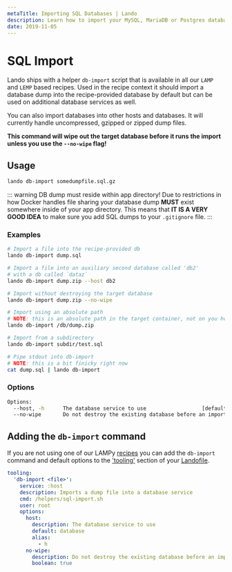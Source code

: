 ```yaml
---
metaTitle: Importing SQL Databases | Lando
description: Learn how to import your MySQL, MariaDB or Postgres databases to Lando.
date: 2019-11-05
---
```


# SQL Import

<GuideHeader test="https://circleci.com/gh/lando/lando/tree/master"/>

Lando ships with a helper `db-import` script that is available in all our `LAMP` and `LEMP` based recipes. Used in the recipe context it should import a database dump into the recipe-provided database by default but can be used on additional database services as well.

You can also import databases into other hosts and databases. It will currently handle uncompressed, gzipped or zipped dump files.

**This command will wipe out the target database before it runs the import unless you use the `--no-wipe` flag!**

## Usage

```bash
lando db-import somedumpfile.sql.gz
```

::: warning DB dump must reside within app directory!
Due to restrictions in how Docker handles file sharing your database dump **MUST** exist somewhere inside of your app directory. This means that **IT IS A VERY GOOD IDEA** to make sure you add SQL dumps to your `.gitignore` file.
:::

### Examples

```bash
# Import a file into the recipe-provided db
lando db-import dump.sql

# Import a file into an auxiliary second database called 'db2'
# with a db called `dataz`
lando db-import dump.zip --host db2

# Import without destroying the target database
lando db-import dump.zip --no-wipe

# Import using an absolute path
# NOTE: this is an absolute path in the target container, not on you host
lando db-import /db/dump.zip

# Import from a subdirectory
lando db-import subdir/test.sql

# Pipe stdout into db-import
# NOTE: this is a bit finicky right now
cat dump.sql | lando db-import
```

### Options

```bash
Options:
  --host, -h      The database service to use                  [default: "database"]
  --no-wipe       Do not destroy the existing database before an import
```

## Adding the `db-import` command

If you are not using one of our LAMPy [recipes](./../config/recipes.md) you can add the `db-import` command and default options to the ['tooling'](./../config/tooling.md) section of your [Landofile](./../config/lando.md).

```yaml
tooling:
  'db-import <file>':
    service: :host
    description: Imports a dump file into a database service
    cmd: /helpers/sql-import.sh
    user: root
    options:
      host:
        description: The database service to use
        default: database
        alias:
          - h
      no-wipe:
        description: Do not destroy the existing database before an import
        boolean: true
```

<GuideFooter test="https://circleci.com/gh/lando/lando/tree/master" repo="https://github.com/lando/lando/tree/master/examples/sql-import" />
<Newsletter />


